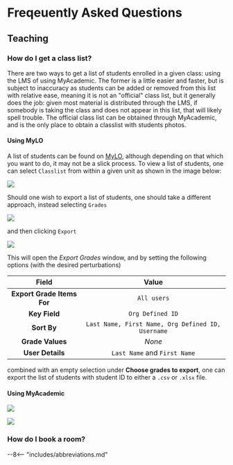 # Freqeuently Asked Questions

## Teaching

### How do I get a class list?

There are two ways to get a list of students enrolled in a given class: using the LMS of using MyAcademic. The former is a little easier and faster, but is subject to inaccuracy as students can be added or removed from this list with relative ease, meaning it is not an "official" class list, but it generally does the job: given most material is distributed through the LMS, if somebody is taking the class and does not appear in this list, that will likely spell trouble. The official class list can be obtained through MyAcademic, and is the only place to obtain a classlist with students photos.

#### Using MyLO

A list of students can be found on [MyLO](../teaching/lms), although depending on that which you want to do, it may not be a slick process. To view a list of students, one can select `Classlist` from within a given unit as shown in the image below:

![](images/mylo-classlist-01.png)

Should one wish to export a list of students, one should take a different approach, instead selecting `Grades`

![](images/mylo-classlist-02.png)

and then clicking `Export`

![](images/mylo-classlist-export.png)

This will open the _Export Grades_ window, and by setting the following options (with the desired perturbations)

| Field | Value |
| :----: | :----: |
| **Export Grade Items For** | `All users` |
| **Key Field** | `Org Defined ID` |
| **Sort By** | `Last Name, First Name, Org Defined ID, Username` |
| **Grade Values** | _None_ |
| **User Details** | `Last Name` and `First Name` |

combined with an empty selection under **Choose grades to export**, one can export the list of students with student ID to either a `.csv` or `.xlsx` file.

#### Using MyAcademic

![](images/myacademic01.png)

![](images/myacademic02.png)

### How do I book a room?

--8<-- "includes/abbreviations.md"
